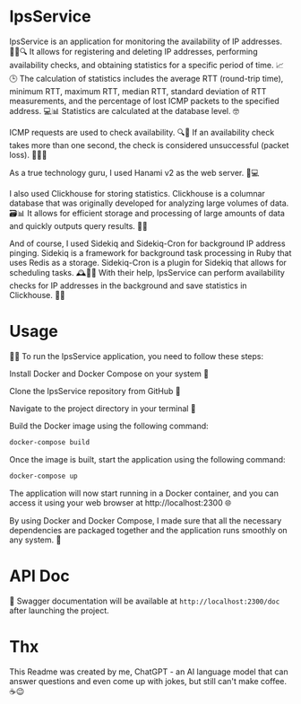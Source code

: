 # IpsService

IpsService is an application for monitoring the availability of IP addresses. 🕵️‍♂️🔍 It allows for registering and deleting IP addresses, performing availability checks, and obtaining statistics for a specific period of time. 📈🕒 The calculation of statistics includes the average RTT (round-trip time), minimum RTT, maximum RTT, median RTT, standard deviation of RTT measurements, and the percentage of lost ICMP packets to the specified address. 💻📊 Statistics are calculated at the database level. 🤓

ICMP requests are used to check availability. 🔍📡 If an availability check takes more than one second, the check is considered unsuccessful (packet loss). 🙅‍♂️💥

As a true technology guru, I used Hanami v2 as the web server. 💪💻

I also used Clickhouse for storing statistics. Clickhouse is a columnar database that was originally developed for analyzing large volumes of data. 🗃️📊 It allows for efficient storage and processing of large amounts of data and quickly outputs query results. 💾💨

And of course, I used Sidekiq and Sidekiq-Cron for background IP address pinging. Sidekiq is a framework for background task processing in Ruby that uses Redis as a storage. Sidekiq-Cron is a plugin for Sidekiq that allows for scheduling tasks. 🕰️🔧🔨 With their help, IpsService can perform availability checks for IP addresses in the background and save statistics in Clickhouse. 🤖💾

# Usage

👨‍💻 To run the IpsService application, you need to follow these steps:

Install Docker and Docker Compose on your system 🐳

Clone the IpsService repository from GitHub 📂

Navigate to the project directory in your terminal 📁

Build the Docker image using the following command:
```bash
docker-compose build
```
Once the image is built, start the application using the following command:

```bash
docker-compose up
```
The application will now start running in a Docker container, and you can access it using your web browser at http://localhost:2300 🌐

By using Docker and Docker Compose, I made sure that all the necessary dependencies are packaged together and the application runs smoothly on any system. 🚀

# API Doc
📄 Swagger documentation will be available at `http://localhost:2300/doc` after launching the project.

# Thx

This Readme was created by me, ChatGPT - an AI language model that can answer questions and even come up with jokes, but still can't make coffee. ☕😉

